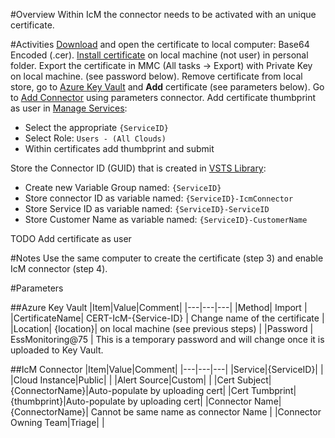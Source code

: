 #Overview
Within IcM the connector needs to be activated with an unique certificate.

#Activities
[Download](https://ssladminhre/) and open the certificate to local computer: Base64 Encoded (.cer).
[Install certificate](https://microsoft.sharepoint.com/sites/itweb/faq/identity/Pages/Installing-SSL-Certificates.aspx) on local machine (not user) in personal folder.
Export the certificate in MMC (All tasks -> Export) with Private Key on local machine. (see password below).
Remove certificate from local store, go to [Azure Key Vault](https://ms.portal.azure.com/#resource/subscriptions/16b26395-68e3-45e2-81c1-54729c26aba8/resourceGroups/SecureResources/providers/Microsoft.KeyVault/vaults/KVL-PROD-Certificates/certificates) and **Add** certificate (see parameters below).
Go to [Add Connector](https://icm.ad.msft.net/imp/v3/administration/connectoronboarding) using parameters connector.
Add certificate thumbprint as user in [Manage Services](https://icm.ad.msft.net/imp/ManageTenants.aspx):

- Select the appropriate `{ServiceID}`
- Select Role: `Users - (All Clouds)`
- Within certificates add thumbprint and submit

Store the Connector ID (GUID) that is created in [VSTS Library](https://easplatform.visualstudio.com/Monitoring/_library?itemType=VariableGroups):

- Create new Variable Group named: `{ServiceID}`
- Store connector ID as variable named: `{ServiceID}-IcmConnector`
- Store Service ID as variable named: `{ServiceID}-ServiceID`
- Store Customer Name as variable named: `{ServiceID}-CustomerName`

TODO Add certificate as user

#Notes
Use the same computer to create the certificate (step 3) and enable IcM connector (step 4).

#Parameters

##Azure Key Vault
|Item|Value|Comment|
|---|---|---|
|Method| Import |
|CertificateName| CERT-IcM-{Service-ID} | Change name of the certificate |
|Location| {location}| on local machine (see previous steps) |
|Password | EssMonitoring@75 | This is a temporary password and will change once it is uploaded to Key Vault.

##IcM Connector
|Item|Value|Comment|
|---|---|---|
|Service|{ServiceID}| |
|Cloud Instance|Public| |
|Alert Source|Custom| |
|Cert Subject|{ConnectorName}|Auto-populate by uploading cert|
|Cert Tumbprint|{thumbprint}|Auto-populate by uploading cert|
|Connector Name|{ConnectorName}| Cannot be same name as connector Name |
|Connector Owning Team|Triage| |

